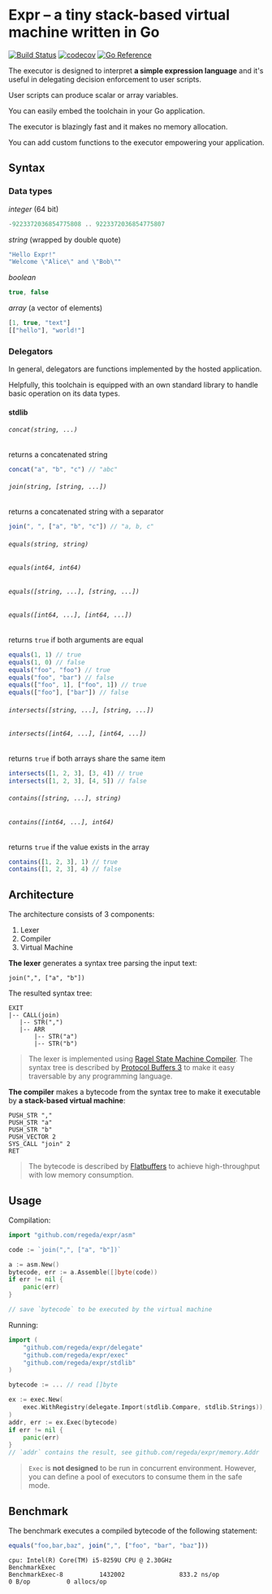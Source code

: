 # Expr – a tiny stack-based virtual machine written in Go
[![Build Status](https://travis-ci.com/regeda/expr.svg?branch=main)](https://travis-ci.com/regeda/expr)
[![codecov](https://codecov.io/gh/regeda/expr/branch/main/graph/badge.svg?token=99QXNC2IAO)](https://codecov.io/gh/regeda/expr)
[![Go Reference](https://pkg.go.dev/badge/gihub.com/regeda/expr.svg)](https://pkg.go.dev/github.com/regeda/expr)

The executor is designed to interpret **a simple expression language** and it's useful in delegating decision enforcement to user scripts.

User scripts can produce scalar or array variables.

You can easily embed the toolchain in your Go application.

The executor is blazingly fast and it makes no memory allocation.

You can add custom functions to the executor empowering your application.

## Syntax

### Data types

*integer* (64 bit)
```js
-9223372036854775808 .. 9223372036854775807
```

*string* (wrapped by double quote)
```js
"Hello Expr!"
"Welcome \"Alice\" and \"Bob\""
```

*boolean*
```js
true, false
```

*array* (a vector of elements)
```js
[1, true, "text"]
[["hello"], "world!"]
```

### Delegators

In general, delegators are functions implemented by the hosted application.

Helpfully, this toolchain is equipped with an own standard library to handle basic operation on its data types.

#### stdlib

###### `concat(string, ...)`
returns a concatenated string
```js
concat("a", "b", "c") // "abc"
```

###### `join(string, [string, ...])`
returns a concatenated string with a separator
```js
join(", ", ["a", "b", "c"]) // "a, b, c"
```

###### `equals(string, string)`
###### `equals(int64, int64)`
###### `equals([string, ...], [string, ...])`
###### `equals([int64, ...], [int64, ...])`
returns `true` if both arguments are equal
```js
equals(1, 1) // true
equals(1, 0) // false
equals("foo", "foo") // true
equals("foo", "bar") // false
equals(["foo", 1], ["foo", 1]) // true
equals(["foo"], ["bar"]) // false
```

###### `intersects([string, ...], [string, ...])`
###### `intersects([int64, ...], [int64, ...])`
returns `true` if both arrays share the same item
```js
intersects([1, 2, 3], [3, 4]) // true
intersects([1, 2, 3], [4, 5]) // false
```

###### `contains([string, ...], string)`
###### `contains([int64, ...], int64)`
returns `true` if the value exists in the array
```js
contains([1, 2, 3], 1) // true
contains([1, 2, 3], 4) // false
```

## Architecture
The architecture consists of 3 components:
1. Lexer
2. Compiler
3. Virtual Machine

**The lexer** generates a syntax tree parsing the input text:
```
join(",", ["a", "b"])
```
The resulted syntax tree:
```
EXIT
|-- CALL(join)
   |-- STR(",")
   |-- ARR
       |-- STR("a")
       |-- STR("b")
```

> The lexer is implemented using [Ragel State Machine Compiler](https://www.colm.net/open-source/ragel/). The syntax tree is described by [Protocol Buffers 3](https://developers.google.com/protocol-buffers/) to make it easy traversable by any programming language.

**The compiler** makes a bytecode from the syntax tree to make it executable by **a stack-based virtual machine**:
```
PUSH_STR ","
PUSH_STR "a"
PUSH_STR "b"
PUSH_VECTOR 2
SYS_CALL "join" 2
RET
```

> The bytecode is described by [Flatbuffers](https://google.github.io/flatbuffers/flatbuffers_guide_use_go.html) to achieve high-throughput with low memory consumption.

## Usage

Compilation:
```go
import "github.com/regeda/expr/asm"

code := `join(",", ["a", "b"])`

a := asm.New()
bytecode, err := a.Assemble([]byte(code))
if err != nil {
    panic(err)
}

// save `bytecode` to be executed by the virtual machine
```

Running:
```go
import (
    "github.com/regeda/expr/delegate"
    "github.com/regeda/expr/exec"
    "github.com/regeda/expr/stdlib"
)

bytecode := ... // read []byte

ex := exec.New(
    exec.WithRegistry(delegate.Import(stdlib.Compare, stdlib.Strings)),
)
addr, err := ex.Exec(bytecode)
if err != nil {
    panic(err)
}
// `addr` contains the result, see github.com/regeda/expr/memory.Addr
```
> `Exec` is **not designed** to be run in concurrent environment. However, you can define a pool of executors to consume them in the safe mode.

## Benchmark

The benchmark executes a compiled bytecode of the following statement:
```js
equals("foo,bar,baz", join(",", ["foo", "bar", "baz"]))
```
```
cpu: Intel(R) Core(TM) i5-8259U CPU @ 2.30GHz
BenchmarkExec
BenchmarkExec-8          1432002               833.2 ns/op             0 B/op          0 allocs/op
```
